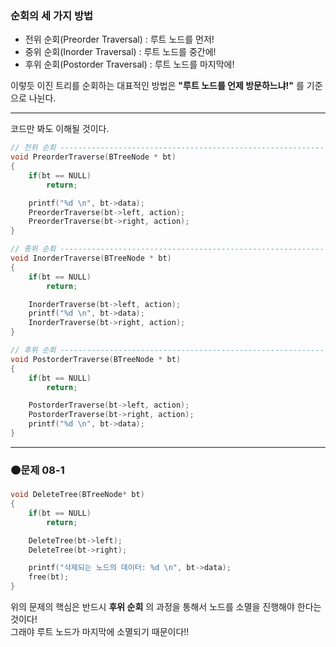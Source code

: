 ### 순회의 세 가지 방법

* 전위 순회(Preorder Traversal)  :  루트 노드를 먼저!
* 중위 순회(Inorder Traversal)   :  루트 노드를 중간에!
* 후위 순회(Postorder Traversal) :  루트 노드를 마지막에!

이렇듯 이진 트리를 순회하는 대표적인 방법은 **"루트 노드를 언제 방문하느냐!"** 를 기준으로 나뉜다.

---

코드만 봐도 이해될 것이다.

```c
// 전위 순회 ------------------------------------------------------------
void PreorderTraverse(BTreeNode * bt)
{
	if(bt == NULL)
		return;

	printf("%d \n", bt->data);
	PreorderTraverse(bt->left, action);
	PreorderTraverse(bt->right, action);
}

// 중위 순회 ------------------------------------------------------------
void InorderTraverse(BTreeNode * bt)
{
	if(bt == NULL)
		return;

	InorderTraverse(bt->left, action);
	printf("%d \n", bt->data);
	InorderTraverse(bt->right, action);
}

// 후위 순회 ------------------------------------------------------------
void PostorderTraverse(BTreeNode * bt)
{
	if(bt == NULL)
		return;

	PostorderTraverse(bt->left, action);
	PostorderTraverse(bt->right, action);
	printf("%d \n", bt->data);
}
```

---

### 🟠문제 08-1

```c
void DeleteTree(BTreeNode* bt)
{
	if(bt == NULL)
		return;

	DeleteTree(bt->left);
	DeleteTree(bt->right);

	printf("삭제되는 노드의 데이터: %d \n", bt->data);
	free(bt);
}
```

위의 문제의 핵심은 반드시 **후위 순회** 의 과정을 통해서 노드를 소멸을 진행해야 한다는 것이다! <br>
그래야 루트 노드가 마지막에 소멸되기 때문이다!!
